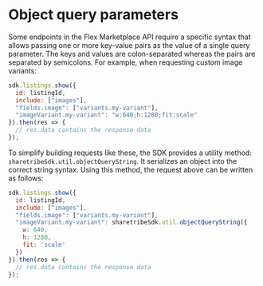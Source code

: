 # Object query parameters

Some endpoints in the Flex Marketplace API require a specific syntax that allows passing one or more key-value pairs as the value of a single query parameter. The keys and values are colon-separated whereas the pairs are separated by semicolons. For example, when requesting custom image variants:

``` js
sdk.listings.show({
  id: listingId,
  include: ["images"],
  "fields.image": ["variants.my-variant"],
  "imageVariant.my-variant": "w:640;h:1280;fit:scale"
}).then(res => {
  // res.data contains the response data
});
```

To simplify building requests like these, the SDK provides a utility method:  `sharetribeSdk.util.objectQueryString`. It serializes an object into the correct string syntax. Using this method, the request above can be written as follows:

``` js
sdk.listings.show({
  id: listingId,
  include: ["images"],
  "fields.image": ["variants.my-variant"],
  "imageVariant.my-variant": sharetribeSdk.util.objectQueryString({
    w: 640,
    h: 1280,
    fit: 'scale'
  })
}).then(res => {
  // res.data contains the response data
});
```
